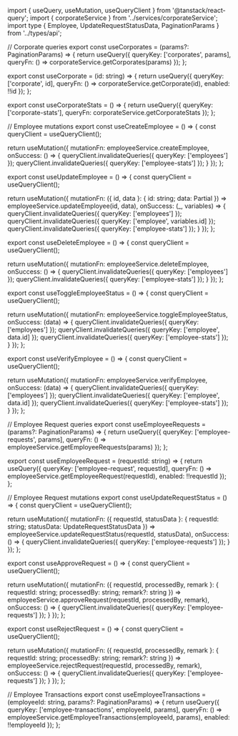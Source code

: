 import { useQuery, useMutation, useQueryClient } from '@tanstack/react-query';
import { corporateService } from '../services/corporateService';
import type { Employee, UpdateRequestStatusData, PaginationParams } from '../types/api';

// Corporate queries
export const useCorporates = (params?: PaginationParams) => {
  return useQuery({
    queryKey: ['corporates', params],
    queryFn: () => corporateService.getCorporates(params)
  });
};

export const useCorporate = (id: string) => {
  return useQuery({
    queryKey: ['corporate', id],
    queryFn: () => corporateService.getCorporate(id),
    enabled: !!id
  });
};

export const useCorporateStats = () => {
  return useQuery({
    queryKey: ['corporate-stats'],
    queryFn: corporateService.getCorporateStats
  });
};

// Employee mutations
export const useCreateEmployee = () => {
  const queryClient = useQueryClient();

  return useMutation({
    mutationFn: employeeService.createEmployee,
    onSuccess: () => {
      queryClient.invalidateQueries({ queryKey: ['employees'] });
      queryClient.invalidateQueries({ queryKey: ['employee-stats'] });
    }
  });
};

export const useUpdateEmployee = () => {
  const queryClient = useQueryClient();

  return useMutation({
    mutationFn: ({ id, data }: { id: string; data: Partial<Employee> }) => employeeService.updateEmployee(id, data),
    onSuccess: (_, variables) => {
      queryClient.invalidateQueries({ queryKey: ['employees'] });
      queryClient.invalidateQueries({ queryKey: ['employee', variables.id] });
      queryClient.invalidateQueries({ queryKey: ['employee-stats'] });
    }
  });
};

export const useDeleteEmployee = () => {
  const queryClient = useQueryClient();

  return useMutation({
    mutationFn: employeeService.deleteEmployee,
    onSuccess: () => {
      queryClient.invalidateQueries({ queryKey: ['employees'] });
      queryClient.invalidateQueries({ queryKey: ['employee-stats'] });
    }
  });
};

export const useToggleEmployeeStatus = () => {
  const queryClient = useQueryClient();

  return useMutation({
    mutationFn: employeeService.toggleEmployeeStatus,
    onSuccess: (data) => {
      queryClient.invalidateQueries({ queryKey: ['employees'] });
      queryClient.invalidateQueries({ queryKey: ['employee', data.id] });
      queryClient.invalidateQueries({ queryKey: ['employee-stats'] });
    }
  });
};

export const useVerifyEmployee = () => {
  const queryClient = useQueryClient();

  return useMutation({
    mutationFn: employeeService.verifyEmployee,
    onSuccess: (data) => {
      queryClient.invalidateQueries({ queryKey: ['employees'] });
      queryClient.invalidateQueries({ queryKey: ['employee', data.id] });
      queryClient.invalidateQueries({ queryKey: ['employee-stats'] });
    }
  });
};

// Employee Request queries
export const useEmployeeRequests = (params?: PaginationParams) => {
  return useQuery({
    queryKey: ['employee-requests', params],
    queryFn: () => employeeService.getEmployeeRequests(params)
  });
};

export const useEmployeeRequest = (requestId: string) => {
  return useQuery({
    queryKey: ['employee-request', requestId],
    queryFn: () => employeeService.getEmployeeRequest(requestId),
    enabled: !!requestId
  });
};

// Employee Request mutations
export const useUpdateRequestStatus = () => {
  const queryClient = useQueryClient();

  return useMutation({
    mutationFn: ({ requestId, statusData }: { requestId: string; statusData: UpdateRequestStatusData }) => employeeService.updateRequestStatus(requestId, statusData),
    onSuccess: () => {
      queryClient.invalidateQueries({ queryKey: ['employee-requests'] });
    }
  });
};

export const useApproveRequest = () => {
  const queryClient = useQueryClient();

  return useMutation({
    mutationFn: ({ requestId, processedBy, remark }: { requestId: string; processedBy: string; remark?: string }) => employeeService.approveRequest(requestId, processedBy, remark),
    onSuccess: () => {
      queryClient.invalidateQueries({ queryKey: ['employee-requests'] });
    }
  });
};

export const useRejectRequest = () => {
  const queryClient = useQueryClient();

  return useMutation({
    mutationFn: ({ requestId, processedBy, remark }: { requestId: string; processedBy: string; remark?: string }) => employeeService.rejectRequest(requestId, processedBy, remark),
    onSuccess: () => {
      queryClient.invalidateQueries({ queryKey: ['employee-requests'] });
    }
  });
};

// Employee Transactions
export const useEmployeeTransactions = (employeeId: string, params?: PaginationParams) => {
  return useQuery({
    queryKey: ['employee-transactions', employeeId, params],
    queryFn: () => employeeService.getEmployeeTransactions(employeeId, params),
    enabled: !!employeeId
  });
};
